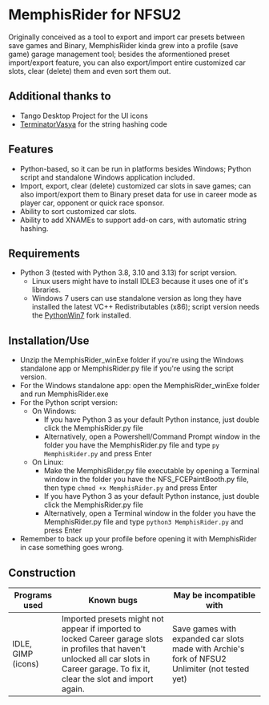 # MemphisRider for NFSU2
Originally conceived as a tool to export and import car presets between save games and Binary, MemphisRider kinda grew into a profile (save game) garage management tool; besides the aformentioned preset import/export feature, you can also export/import entire customized car slots, clear (delete) them and even sort them out. 

## Additional thanks to
* Tango Desktop Project for the UI icons
* [TerminatorVasya](https://github.com/TVasya) for the string hashing code

## Features
* Python-based, so it can be run in platforms besides Windows; Python script and standalone Windows application included.
* Import, export, clear (delete) customized car slots in save games; can also import/export them to Binary preset data for use in career mode as player car, opponent or quick race sponsor.
* Ability to sort customized car slots.
* Ability to add XNAMEs to support add-on cars, with automatic string hashing.

## Requirements
* Python 3 (tested with Python 3.8, 3.10 and 3.13) for script version.
  * Linux users might have to install IDLE3 because it uses one of it's libraries.
  * Windows 7 users can use standalone version as long they have installed the latest VC++ Redistributables (x86); script version needs the [PythonWin7](https://github.com/adang1345/PythonWin7) fork installed.

## Installation/Use
* Unzip the MemphisRider_winExe folder if you're using the Windows standalone app or MemphisRider.py file if you're using the script version.
* For the Windows standalone app: open the MemphisRider_winExe folder and run MemphisRider.exe
* For the Python script version:
  * On Windows:
    * If you have Python 3 as your default Python instance, just double click the MemphisRider.py file
    * Alternatively, open a Powershell/Command Prompt window in the folder you have the MemphisRider.py file and type ``py MemphisRider.py`` and press Enter
  * On Linux:
    * Make the MemphisRider.py file executable by opening a Terminal window in the folder you have the NFS_FCEPaintBooth.py file, then type ``chmod +x MemphisRider.py`` and press Enter
    * If you have Python 3 as your default Python instance, just double click the MemphisRider.py file
    * Alternatively, open a Terminal window in the folder you have the MemphisRider.py file and type ``python3 MemphisRider.py`` and press Enter
* Remember to back up your profile before opening it with MemphisRider in case something goes wrong.

## Construction
|Programs used|Known bugs|May be incompatible with|
|--|--|--|
|IDLE, GIMP (icons)|Imported presets might not appear if imported to locked Career garage slots in profiles that haven't unlocked all car slots in Career garage. To fix it, clear the slot and import again.|Save games with expanded car slots made with Archie's fork of NFSU2 Unlimiter (not tested yet)|


